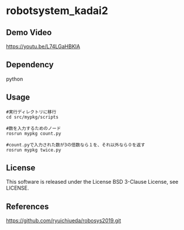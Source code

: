 # robotsystem_kadai2
## Demo Video 
https://youtu.be/L74LGaHBKlA
## Dependency  
python 
## Usage 
    #実行ディレクトリに移行
    cd src/mypkg/scripts  
    
    #数を入力するためのノード
    rosrun mypkg count.py  
    
    #count.pyで入力された数が3の倍数なら１を、それ以外なら０を返す
    rosrun mypkg twice.py   
## License  
This software is released under the License BSD 3-Clause License, see LICENSE.
## References
https://github.com/ryuichiueda/robosys2019.git
